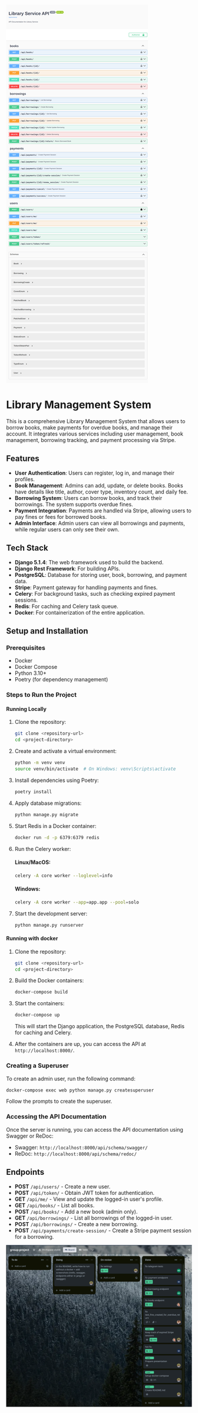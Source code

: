 ![alt text](localhost_8000_api_schema_swagger_.png)

# Library Management System

This is a comprehensive Library Management System that allows users to borrow books, make payments for overdue books, and manage their account. It integrates various services including user management, book management, borrowing tracking, and payment processing via Stripe.

## Features

- **User Authentication**: Users can register, log in, and manage their profiles.
- **Book Management**: Admins can add, update, or delete books. Books have details like title, author, cover type, inventory count, and daily fee.
- **Borrowing System**: Users can borrow books, and track their borrowings. The system supports overdue fines.
- **Payment Integration**: Payments are handled via Stripe, allowing users to pay fines or fees for borrowed books.
- **Admin Interface**: Admin users can view all borrowings and payments, while regular users can only see their own.

## Tech Stack

- **Django 5.1.4**: The web framework used to build the backend.
- **Django Rest Framework**: For building APIs.
- **PostgreSQL**: Database for storing user, book, borrowing, and payment data.
- **Stripe**: Payment gateway for handling payments and fines.
- **Celery**: For background tasks, such as checking expired payment sessions.
- **Redis**: For caching and Celery task queue.
- **Docker**: For containerization of the entire application.

## Setup and Installation

### Prerequisites

- Docker
- Docker Compose
- Python 3.10+
- Poetry (for dependency management)

### Steps to Run the Project

#### Running Locally

1. Clone the repository:
   ```bash
   git clone <repository-url>
   cd <project-directory>
   ```
2. Create and activate a virtual environment:
   ```bash
   python -m venv venv
   source venv/bin/activate  # On Windows: venv\Scripts\activate
   ```

3. Install dependencies using Poetry:
   ```bash
   poetry install
   ```

4. Apply database migrations:
   ```bash
   python manage.py migrate
   ```

5. Start Redis in a Docker container:
   ```bash
   docker run -d -p 6379:6379 redis
   ```

6. Run the Celery worker:
   #### Linux/MacOS:
   ```bash
   celery -A core worker --loglevel=info
   ```
   #### Windows:
   ```bash
   celery -A core worker --app=app.app --pool=solo
   ```

7. Start the development server:
   ```bash
   python manage.py runserver

#### Running with docker

1. Clone the repository:
   ```bash
   git clone <repository-url>
   cd <project-directory>
   ```

2. Build the Docker containers:
   ```bash
   docker-compose build
   ```

3. Start the containers:
   ```bash
   docker-compose up
   ```

   This will start the Django application, the PostgreSQL database, Redis for caching and Celery.

4. After the containers are up, you can access the API at `http://localhost:8000/`.

### Creating a Superuser

To create an admin user, run the following command:

```bash
docker-compose exec web python manage.py createsuperuser
```

Follow the prompts to create the superuser.

### Accessing the API Documentation

Once the server is running, you can access the API documentation using Swagger or ReDoc:

- Swagger: `http://localhost:8000/api/schema/swagger/`
- ReDoc: `http://localhost:8000/api/schema/redoc/`

## Endpoints

- **POST** `/api/users/` - Create a new user.
- **POST** `/api/token/` - Obtain JWT token for authentication.
- **GET** `/api/me/` - View and update the logged-in user's profile.
- **GET** `/api/books/` - List all books.
- **POST** `/api/books/` - Add a new book (admin only).
- **GET** `/api/borrowings/` - List all borrowings of the logged-in user.
- **POST** `/api/borrowings/` - Create a new borrowing.
- **POST** `/api/payments/create-session/` - Create a Stripe payment session for a borrowing.

![alt text](<Screenshot from 2025-01-13 14-45-32.png>)